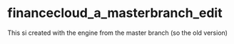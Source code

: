 # financecloud_a_masterbranch_edit
This si created with the engine from the master branch (so the old version)
